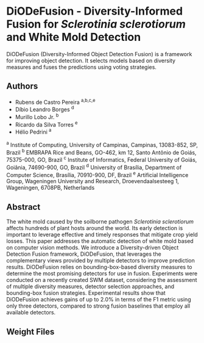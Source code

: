 # DiODeFusion - Diversity-Informed Fusion for *Sclerotinia sclerotiorum* and White Mold Detection
DiODeFusion (Diversity-Informed Object Detection Fusion) is a framework for improving object detection. It selects models based on diversity measures and fuses the predictions using voting strategies.

<!--
# Detection and classification of whiteflies and development stages on soybean leaves images using an improved deep learning strategy
This repository has the aim storing all artefacts (image dataset) used in the research related to the paper.
-->

## Authors

- Rubens de Castro Pereira <sup>a,b,c,e</sup>
- Díbio Leandro Borges <sup>d</sup>
- Murillo Lobo Jr. <sup>b</sup>
- Ricardo da Silva Torres <sup>e</sup>
- Hélio Pedrini <sup>a</sup>

<sup>a</sup> Institute of Computing, University of Campinas, Campinas, 13083-852, SP, Brazil
<sup>b</sup> EMBRAPA Rice and Beans, GO-462, km 12, Santo Antônio de Goiás, 75375-000, GO, Brazil
<sup>c</sup> Institute of Informatics, Federal University of Goiás, Goiânia, 74690-900, GO, Brazil
<sup>d</sup> University of Brasília, Department of Computer Science, Brasília, 70910-900, DF, Brazil
<sup>e</sup> Artificial Intelligence Group, Wageningen University and Research, Droevendaalsesteeg 1, Wageningen, 6708PB, Netherlands 

## Abstract

The white mold caused by the soilborne pathogen *Sclerotinia sclerotiorum* affects hundreds of plant hosts around the world. Its early detection is important to leverage effective and timely responses that mitigate crop yield losses. This paper addresses the automatic detection of white mold based on computer vision methods. We introduce a Diversity-driven Object Detection Fusion framework, DiODeFusion, that leverages the complementary views provided by multiple detectors to improve prediction results. DiODeFusion relies on bounding-box-based diversity measures to determine the most promising detectors for use in fusion. Experiments were conducted on a recently created SWM dataset, considering the assessment of multiple diversity measures, detector selection approaches, and bounding-box fusion strategies. Experimental results show that DiODeFusion achieves gains of up to 2.0\% in terms of the F1 metric using only three detectors, compared to strong fusion baselines that employ all available detectors.

## Weight Files

<!-- 
Images dataset used in training [:bug:](https://github.com/rubenscp/Whiteflies_Dataset/tree/main/dataset_for_training)
Images dataset used in whiteflies detection [:bug:](https://github.com/rubenscp/Whiteflies_Dataset/tree/main/dataset_for_detection_test)
Images used in the paper [:arrow_right:](https://github.com/rubenscp/Whiteflies_Dataset/tree/main/images_of_the_paper)
--> 
